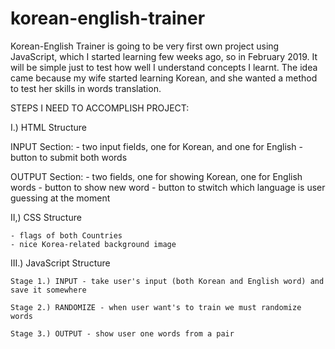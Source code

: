 # korean-english-trainer

Korean-English Trainer is going to be very first own project using JavaScript, which I started learning few weeks ago, so in February 2019. It will be simple just to test how well I understand concepts I learnt. The idea came because my wife started learning Korean, and she wanted a method to test her skills in words translation. 

STEPS I NEED TO ACCOMPLISH PROJECT: 

I.) HTML Structure 

INPUT Section:
	- two input fields, one for Korean, and one for English
	- button to submit both words

OUTPUT Section: 
	- two fields, one for showing Korean, one for English words
	- button to show new word
	- button to stwitch which language is user guessing at the moment
 
II,) CSS Structure

	- flags of both Countries
	- nice Korea-related background image

III.) JavaScript Structure

	Stage 1.) INPUT - take user's input (both Korean and English word) and save it somewhere

	Stage 2.) RANDOMIZE - when user want's to train we must randomize words

	Stage 3.) OUTPUT - show user one words from a pair
